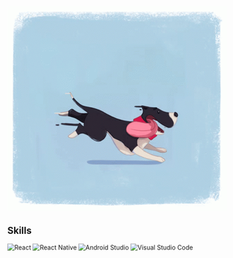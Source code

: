   <picture>
    <source media="(prefers-color-scheme: dark)" srcset="./dog-running.gif" />
    <source media="(prefers-color-scheme: light)" srcset="./dog-running.gif" />
    <style>
    .responsive-image-container {
        position: relative;
        width: 100%;
        /* Set the aspect ratio */
        padding-top: 56.25%; /* 16:9 aspect ratio (height/width) */
        overflow: hidden;
    }

    .responsive-image-container img {
        position: absolute;
        top: 0;
        left: 0;
        width: 100%;
        height: 100%;
        object-fit: cover; /* Ensures the image covers the container while maintaining aspect ratio */
    }
</style>

<div class="responsive-image-container">
    <img alt="Running dog" src="./dog-running.gif" />
</div>

  </picture>

## Skills

![React](https://img.shields.io/badge/react-%2320232a.svg?style=for-the-badge&logo=react&logoColor=%2361DAFB)
![React Native](https://img.shields.io/badge/react_native-%2320232a.svg?style=for-the-badge&logo=react&logoColor=%2361DAFB)
![Android Studio](https://img.shields.io/badge/Android%20Studio-3DDC84.svg?style=for-the-badge&logo=android-studio&logoColor=white)
![Visual Studio Code](https://img.shields.io/badge/Visual%20Studio%20Code-0078d7.svg?style=for-the-badge&logo=visual-studio-code&logoColor=white)
